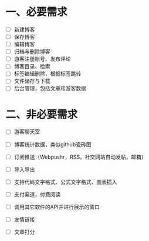 # 一、必要需求
- [ ] 新建博客
- [ ] 保存博客
- [ ] 编辑博客
- [ ] 归档与删除博客
- [ ] 游客注册账号、发布评论
- [ ] 博客目录、检索
- [ ] 标签编辑删除，根据标签跳转
- [ ] 文件储存与下载
- [ ] 后台管理，包括文章和游客数据
        
# 二、非必要需求
- [ ] 游客聊天室
- [ ] 博客统计数据，类似github瓷砖图
- [ ] 订阅推送（Webpushr，RSS，社交网站自动发帖，邮箱）
- [ ] 导入导出
- [ ] 支持代码文字格式、公式文字格式、图表插入
- [ ] 支付渠道，付费阅读
- [ ] 调用其它软件的API并进行展示的窗口
- [ ] 友情链接
- [ ] 文章打分

